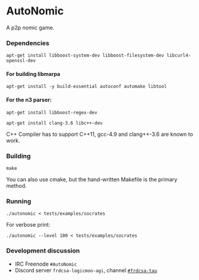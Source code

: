 # AutoNomic

A p2p nomic game.

### Dependencies
```apt-get install libboost-system-dev libboost-filesystem-dev libcurl4-openssl-dev```


#### For building libmarpa
```apt-get install -y build-essential autoconf automake libtool```

#### For the n3 parser:
```apt-get install libboost-regex-dev```

```apt-get install clang-3.6 libc++-dev```

C++ Compiler has to support C++11, gcc-4.9 and clang++-3.6 are known to work.

### Building

```make```

You can also use cmake, but the hand-written Makefile is the primary method.


### Running

```./autonomic < tests/examples/socrates```

For verbose print: 

```./autonomic --level 100 < tests/examples/socrates```

### Development discussion
* IRC Freenode ```#AutoNomic```
* Discord server ```frdcsa-logicmoo-agi```, channel [```#frdcsa-tau```](https://discord.com/channels/748871194572226661/766281237722824714)
